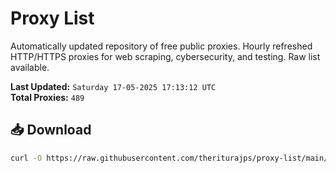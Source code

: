 # Proxy List

Automatically updated repository of free public proxies. Hourly refreshed HTTP/HTTPS proxies for web scraping, cybersecurity, and testing. Raw list available.

**Last Updated:** `Saturday 17-05-2025 17:13:12 UTC`  
**Total Proxies:** `489`

## 📥 Download
```bash
curl -O https://raw.githubusercontent.com/theriturajps/proxy-list/main/proxies.txt
